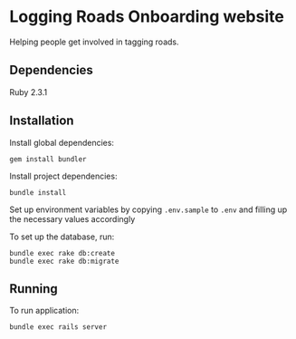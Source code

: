 # Logging Roads Onboarding website

Helping people get involved in tagging roads.

## Dependencies

Ruby 2.3.1

## Installation

Install global dependencies:

    gem install bundler

Install project dependencies:

    bundle install

Set up environment variables by copying `.env.sample` to `.env` and filling up the necessary values accordingly

To set up the database, run:

    bundle exec rake db:create
    bundle exec rake db:migrate

## Running

To run application:

    bundle exec rails server